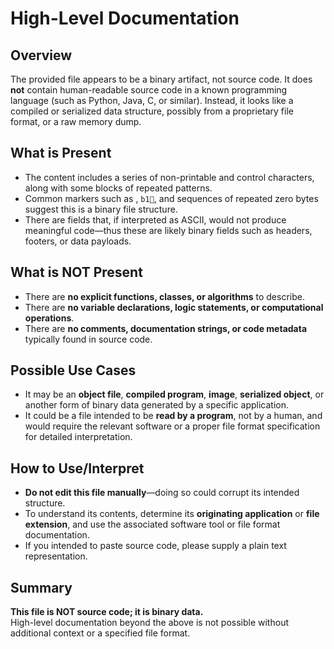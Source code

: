 # High-Level Documentation

## Overview

The provided file appears to be a binary artifact, not source code. It does **not** contain human-readable source code in a known programming language (such as Python, Java, C, or similar). Instead, it looks like a compiled or serialized data structure, possibly from a proprietary file format, or a raw memory dump.

## What is Present

- The content includes a series of non-printable and control characters, along with some blocks of repeated patterns.
- Common markers such as `    `, `b1`, and sequences of repeated zero bytes suggest this is a binary file structure.
- There are fields that, if interpreted as ASCII, would not produce meaningful code—thus these are likely binary fields such as headers, footers, or data payloads.

## What is NOT Present

- There are **no explicit functions, classes, or algorithms** to describe.
- There are **no variable declarations, logic statements, or computational operations**.
- There are **no comments, documentation strings, or code metadata** typically found in source code.

## Possible Use Cases

- It may be an **object file**, **compiled program**, **image**, **serialized object**, or another form of binary data generated by a specific application.
- It could be a file intended to be **read by a program**, not by a human, and would require the relevant software or a proper file format specification for detailed interpretation.

## How to Use/Interpret

- **Do not edit this file manually**—doing so could corrupt its intended structure.
- To understand its contents, determine its **originating application** or **file extension**, and use the associated software tool or file format documentation.
- If you intended to paste source code, please supply a plain text representation.

## Summary

**This file is NOT source code; it is binary data.**  
High-level documentation beyond the above is not possible without additional context or a specified file format.